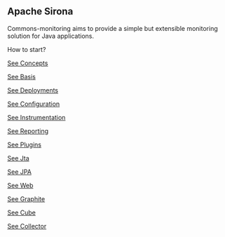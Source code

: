 <!---
Licensed to the Apache Software Foundation (ASF) under one
or more contributor license agreements.  See the NOTICE file
distributed with this work for additional information
regarding copyright ownership.  The ASF licenses this file
to you under the Apache License, Version 2.0 (the
"License"); you may not use this file except in compliance
with the License.  You may obtain a copy of the License at

  http://www.apache.org/licenses/LICENSE-2.0

Unless required by applicable law or agreed to in writing,
software distributed under the License is distributed on an
"AS IS" BASIS, WITHOUT WARRANTIES OR CONDITIONS OF ANY
KIND, either express or implied.  See the License for the
specific language governing permissions and limitations
under the License.
-->
## Apache Sirona

Commons-monitoring aims to provide a simple but extensible monitoring solution for Java applications.

How to start?

[See Concepts](./concepts.html)

[See Basis](./basis.html)

[See Deployments](./deployments.html)

[See Configuration](./configuration.html)

[See Instrumentation](./instrumentation.html)

[See Reporting](./reporting.html)

[See Plugins](./plugins.html)

[See Jta](./jta.html)

[See JPA](./jpa.html)

[See Web](./web.html)

[See Graphite](./graphite.html)

[See Cube](./cube.html)

[See Collector](./collector.html)


